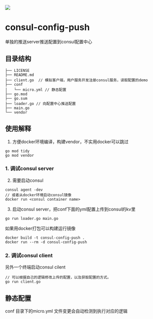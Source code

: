 <a title="Hits" target="_blank" href="https://github.com/xuyiwenak/consul-config-push"><img src="https://hits.b3log.org/b3log/hits.svg"></a>
# consul-config-push

单独的推送server推送配置到consul配置中心

## 目录结构  
```
├── LICENSE
├── README.md
├── client.go  // 模拟客户端，用户服务开发注册consul服务，读取配置的demo
├── conf
│   └── micro.yml // 静态配置
├── go.mod
├── go.sum
├── loader.go // 向配置中心推送配置
├── main.go
└── vendor
```  

## 使用解释
1. 方便docker环境编译，构建vendor，不实用docker可以跳过
```
go mod tidy
go mod vendor
```
### 1. 调试consul server
2. 需要启动consul
```
consul agent -dev
// 或者从docker环境启动consul镜像
docker run <consul container name>
```
3. 启动consul server，把conf下面的yml配置上传到consul的kv里
```
go run loader.go main.go
```
如果用docker打包可以构建运行镜像
```
docker build -t consul-config-push .
docker run --rm -d consul-config-push
```
### 2. 调试consul client
另外一个终端启动consul cilent  
```
// 可以根据自己的逻辑修改上传的配置，以及获取配置的方式。
go run client.go
```
## 静态配置
conf 目录下的micro.yml 文件变更会自动检测到执行对应的逻辑




